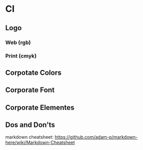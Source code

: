# CI

## Logo
### Web (rgb)
### Print (cmyk)

## Corpotate Colors


## Corporate Font


## Corporate Elementes


## Dos and Don'ts









markdown cheatsheet:
https://github.com/adam-p/markdown-here/wiki/Markdown-Cheatsheet
